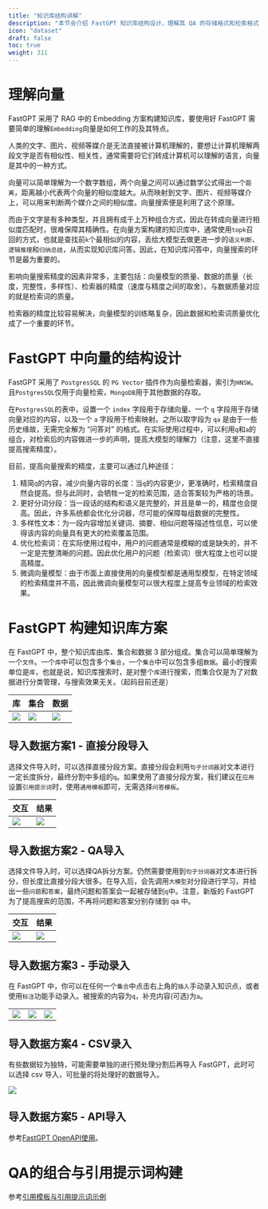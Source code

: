 ```yaml
---
title: "知识库结构讲解"
description: "本节会介绍 FastGPT 知识库结构设计，理解其 QA 的存储格式和检索格式，以便更好的构建知识库。这篇介绍主要以使用为主，详细原理不多介绍。"
icon: "dataset"
draft: false
toc: true
weight: 311
---
```


# 理解向量

FastGPT 采用了 RAG 中的 Embedding 方案构建知识库，要使用好 FastGPT 需要简单的理解`Embedding`向量是如何工作的及其特点。

人类的文字、图片、视频等媒介是无法直接被计算机理解的，要想让计算机理解两段文字是否有相似性、相关性，通常需要将它们转成计算机可以理解的语言，向量是其中的一种方式。

向量可以简单理解为一个数字数组，两个向量之间可以通过数学公式得出一个`距离`，距离越小代表两个向量的相似度越大。从而映射到文字、图片、视频等媒介上，可以用来判断两个媒介之间的相似度。向量搜索便是利用了这个原理。

而由于文字是有多种类型，并且拥有成千上万种组合方式，因此在转成向量进行相似度匹配时，很难保障其精确性。在向量方案构建的知识库中，通常使用`topk`召回的方式，也就是查找前`k`个最相似的内容，丢给大模型去做更进一步的`语义判断`、`逻辑推理`和`归纳总结`，从而实现知识库问答。因此，在知识库问答中，向量搜索的环节是最为重要的。

影响向量搜索精度的因素非常多，主要包括：向量模型的质量、数据的质量（长度，完整性，多样性）、检索器的精度（速度与精度之间的取舍）。与数据质量对应的就是检索词的质量。

检索器的精度比较容易解决，向量模型的训练略复杂，因此数据和检索词质量优化成了一个重要的环节。

# FastGPT 中向量的结构设计

FastGPT 采用了 `PostgresSQL` 的 `PG Vector` 插件作为向量检索器，索引为`HNSW`。且`PostgresSQL`仅用于向量检索，`MongoDB`用于其他数据的存取。

在`PostgresSQL`的表中，设置一个 `index` 字段用于存储向量、一个 `q` 字段用于存储向量对应的内容，以及一个 `a` 字段用于检索映射。之所以取字段为 `qa` 是由于一些历史缘故，无需完全解为 “问答对” 的格式。在实际使用过程中，可以利用`q`和`a`的组合，对检索后的内容做进一步的声明，提高大模型的理解力（注意，这里不直接提高搜索精度）。

目前，提高向量搜索的精度，主要可以通过几种途径：

1. 精简`q`的内容，减少向量内容的长度：当`q`的内容更少，更准确时，检索精度自然会提高。但与此同时，会牺牲一定的检索范围，适合答案较为严格的场景。
2. 更好分词分段：当一段话的结构和语义是完整的，并且是单一的，精度也会提高。因此，许多系统都会优化分词器，尽可能的保障每组数据的完整性。
3. 多样性文本：为一段内容增加关键词、摘要、相似问题等描述性信息，可以使得该内容的向量具有更大的检索覆盖范围。
4. 优化检索词：在实际使用过程中，用户的问题通常是模糊的或是缺失的，并不一定是完整清晰的问题。因此优化用户的问题（检索词）很大程度上也可以提高精度。
5. 微调向量模型：由于市面上直接使用的向量模型都是通用型模型，在特定领域的检索精度并不高，因此微调向量模型可以很大程度上提高专业领域的检索效果。

# FastGPT 构建知识库方案

在 FastGPT 中，整个知识库由库、集合和数据 3 部分组成。集合可以简单理解为一个`文件`。一个`库`中可以包含多个`集合`，一个`集合`中可以包含多组`数据`。最小的搜索单位是`库`，也就是说，知识库搜索时，是对整个`库`进行搜索，而集合仅是为了对数据进行分类管理，与搜索效果无关。（起码目前还是）

| 库 | 集合 | 数据 |
| --- | --- | --- |
| ![](/imgs/datasetEngine1.png) | ![](/imgs/datasetEngine2.png) | ![](/imgs/datasetEngine3.png) |

## 导入数据方案1 - 直接分段导入

选择文件导入时，可以选择直接分段方案。直接分段会利用`句子分词器`对文本进行一定长度拆分，最终分割中多组的`q`。如果使用了直接分段方案，我们建议在`应用`设置`引用提示词`时，使用`通用模板`即可，无需选择`问答模板`。

| 交互 | 结果 |
| --- | --- |
| ![](/imgs/datasetEngine4.png) | ![](/imgs/datasetEngine5.png) |


## 导入数据方案2 - QA导入

选择文件导入时，可以选择QA拆分方案。仍然需要使用到`句子分词器`对文本进行拆分，但长度比直接分段大很多。在导入后，会先调用`大模型`对分段进行学习，并给出一些`问题`和`答案`，最终问题和答案会一起被存储到`q`中。注意，新版的 FastGPT 为了提高搜索的范围，不再将问题和答案分别存储到 qa 中。

| 交互 | 结果 |
| --- | --- |
| ![](/imgs/datasetEngine6.png) | ![](/imgs/datasetEngine7.png) |

## 导入数据方案3 - 手动录入

在 FastGPT 中，你可以在任何一个`集合`中点击右上角的`插入`手动录入知识点，或者使用`标注`功能手动录入。被搜索的内容为`q`，补充内容(可选)为`a`。

|  |  |  |
| --- | --- | --- |
| ![](/imgs/datasetEngine8.png) | ![](/imgs/datasetEngine9.png) | ![](/imgs/datasetEngine10.png) |

## 导入数据方案4 - CSV录入

有些数据较为独特，可能需要单独的进行预处理分割后再导入 FastGPT，此时可以选择 csv 导入，可批量的将处理好的数据导入。

![](/imgs/datasetEngine11.png)

## 导入数据方案5 - API导入

参考[FastGPT OpenAPI使用](/docs/development/openapi/#知识库添加数据)。

# QA的组合与引用提示词构建

参考[引用模板与引用提示词示例](/docs/use-cases/ai_settings/#示例)
